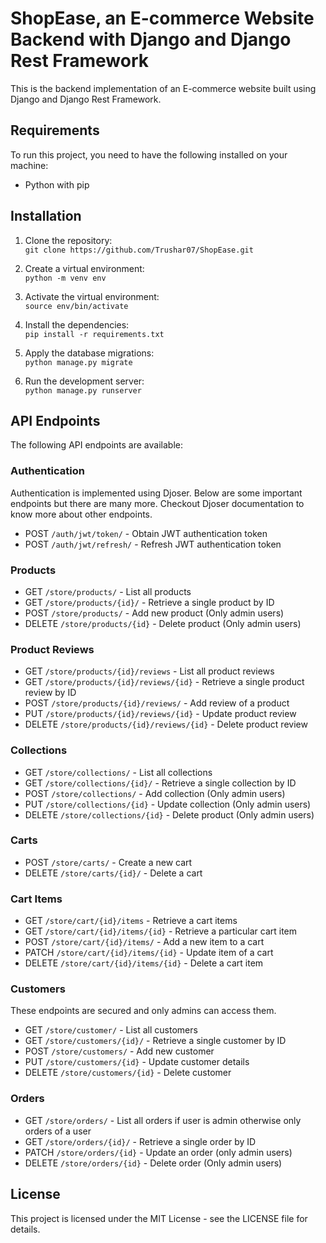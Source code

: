# ShopEase, an E-commerce Website Backend with Django and Django Rest Framework

This is the backend implementation of an E-commerce website built using Django and Django Rest Framework.

## Requirements

To run this project, you need to have the following installed on your machine:

- Python with pip

## Installation

1. Clone the repository:<br />
`git clone https://github.com/Trushar07/ShopEase.git`

2. Create a virtual environment:<br />
`python -m venv env`

3. Activate the virtual environment:<br />
`source env/bin/activate`

4. Install the dependencies:<br />
`pip install -r requirements.txt`

5. Apply the database migrations:<br />
`python manage.py migrate`

6. Run the development server:<br />
`python manage.py runserver`

## API Endpoints

The following API endpoints are available:

### Authentication
Authentication is implemented using Djoser. Below are some important endpoints but there are many more. Checkout Djoser documentation to know more about other endpoints.

- POST `/auth/jwt/token/` - Obtain JWT authentication token
- POST `/auth/jwt/refresh/` - Refresh JWT authentication token

### Products

- GET `/store/products/` - List all products
- GET `/store/products/{id}/` - Retrieve a single product by ID
- POST `/store/products/` - Add new product (Only admin users)
- DELETE `/store/products/{id}` - Delete product (Only admin users)

### Product Reviews

- GET `/store/products/{id}/reviews` - List all product reviews
- GET `/store/products/{id}/reviews/{id}` - Retrieve a single product review by ID
- POST `/store/products/{id}/reviews/` - Add review of a product
- PUT `/store/products/{id}/reviews/{id}` - Update product review
- DELETE `/store/products/{id}/reviews/{id}` - Delete product review

### Collections

- GET `/store/collections/` - List all collections
- GET `/store/collections/{id}/` - Retrieve a single collection by ID
- POST `/store/collections/` - Add collection (Only admin users)
- PUT `/store/collections/{id}` - Update collection (Only admin users)
- DELETE `/store/collections/{id}` - Delete product (Only admin users)

### Carts

- POST `/store/carts/` - Create a new cart
- DELETE `/store/carts/{id}/` - Delete a cart

### Cart Items
- GET `/store/cart/{id}/items` - Retrieve a cart items
- GET `/store/cart/{id}/items/{id}` - Retrieve a particular cart item
- POST `/store/cart/{id}/items/` - Add a new item to a cart
- PATCH `/store/cart/{id}/items/{id}` - Update item of a cart
- DELETE `/store/cart/{id}/items/{id}` - Delete a cart item

### Customers
These endpoints are secured and only admins can access them.

- GET `/store/customer/` - List all customers
- GET `/store/customers/{id}/` - Retrieve a single customer by ID
- POST `/store/customers/` - Add new customer
- PUT `/store/customers/{id}` - Update customer details
- DELETE `/store/customers/{id}` - Delete customer

### Orders

- GET `/store/orders/` - List all orders if user is admin otherwise only orders of a user
- GET `/store/orders/{id}/` - Retrieve a single order by ID
- PATCH `/store/orders/{id}` - Update an order (only admin users)
- DELETE `/store/orders/{id}` - Delete order (Only admin users)

## License
This project is licensed under the MIT License - see the LICENSE file for details.
